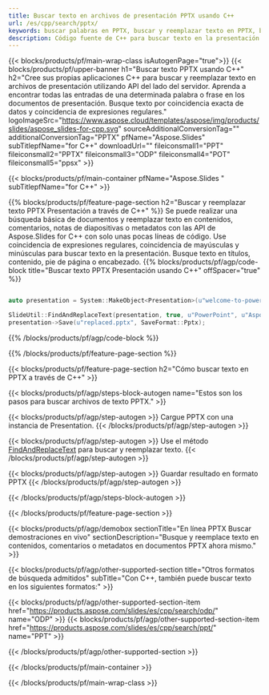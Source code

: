 ```yaml
---
title: Buscar texto en archivos de presentación PPTX usando C++
url: /es/cpp/search/pptx/
keywords: buscar palabras en PPTX, buscar y reemplazar texto en PPTX, buscar texto en PPTX Presentación
description: Código fuente de C++ para buscar texto en la presentación PPTX.
---
```


{{< blocks/products/pf/main-wrap-class isAutogenPage="true">}}
{{< blocks/products/pf/upper-banner h1="Buscar texto PPTX usando C++" h2="Cree sus propias aplicaciones C++ para buscar y reemplazar texto en archivos de presentación utilizando API del lado del servidor. Aprenda a encontrar todas las entradas de una determinada palabra o frase en los documentos de presentación. Busque texto por coincidencia exacta de datos y coincidencia de expresiones regulares." logoImageSrc="https://www.aspose.cloud/templates/aspose/img/products/slides/aspose_slides-for-cpp.svg" sourceAdditionalConversionTag="" additionalConversionTag="PPTX" pfName="Aspose.Slides" subTitlepfName="for C++" downloadUrl="" fileiconsmall1="PPT" fileiconsmall2="PPTX" fileiconsmall3="ODP" fileiconsmall4="POT" fileiconsmall5="ppsx" >}}

{{< blocks/products/pf/main-container pfName="Aspose.Slides " subTitlepfName="for C++" >}}

{{% blocks/products/pf/feature-page-section  h2="Buscar y reemplazar texto PPTX Presentación a través de C++" %}}
Se puede realizar una búsqueda básica de documentos y reemplazar texto en contenidos, comentarios, notas de diapositivas o metadatos con las API de Aspose.Slides for C++ con solo unas pocas líneas de código. Use coincidencia de expresiones regulares, coincidencia de mayúsculas y minúsculas para buscar texto en la presentación. Busque texto en títulos, contenido, pie de página o encabezado.
{{% blocks/products/pf/agp/code-block title="Buscar texto PPTX Presentación usando C++" offSpacer="true" %}}

```cpp

auto presentation = System::MakeObject<Presentation>(u"welcome-to-powerpoint.pptx");

SlideUtil::FindAndReplaceText(presentation, true, u"PowerPoint", u"Aspose.Slides", nullptr);
presentation->Save(u"replaced.pptx", SaveFormat::Pptx);	
```

{{% /blocks/products/pf/agp/code-block %}}

{{% /blocks/products/pf/feature-page-section %}}

{{< blocks/products/pf/feature-page-section  h2="Cómo buscar texto en PPTX a través de C++" >}}

{{< blocks/products/pf/agp/steps-block-autogen name="Estos son los pasos para buscar archivos de texto PPTX." >}}

{{< blocks/products/pf/agp/step-autogen >}}
Cargue PPTX con una instancia de Presentation.
{{< /blocks/products/pf/agp/step-autogen >}}

{{< blocks/products/pf/agp/step-autogen >}}
Use el método [FindAndReplaceText](https://reference.aspose.com/slides/cpp/aspose.slides.util/slideutil/findandreplacetext/) para buscar y reemplazar texto.
{{< /blocks/products/pf/agp/step-autogen >}}

{{< blocks/products/pf/agp/step-autogen >}}
Guardar resultado en formato PPTX
{{< /blocks/products/pf/agp/step-autogen >}}

{{< /blocks/products/pf/agp/steps-block-autogen >}}

{{< /blocks/products/pf/feature-page-section >}}

{{< blocks/products/pf/agp/demobox sectionTitle="En línea PPTX Buscar demostraciones en vivo" sectionDescription="Busque y reemplace texto en contenidos, comentarios o metadatos en documentos PPTX ahora mismo." >}}

{{< blocks/products/pf/agp/other-supported-section title="Otros formatos de búsqueda admitidos" subTitle="Con C++, también puede buscar texto en los siguientes formatos:" >}}

{{< blocks/products/pf/agp/other-supported-section-item href="https://products.aspose.com/slides/es/cpp/search/odp/" name="ODP" >}}
{{< blocks/products/pf/agp/other-supported-section-item href="https://products.aspose.com/slides/es/cpp/search/ppt/" name="PPT" >}}


{{< /blocks/products/pf/agp/other-supported-section >}}

{{< /blocks/products/pf/main-container >}}
    
{{< /blocks/products/pf/main-wrap-class >}}